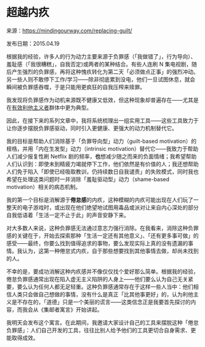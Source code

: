 # 超越内疚

来源：https://mindingourway.com/replacing-guilt/

发布日期：2015.04.19

根据我的经验，许多人的行为动力主要来源于负罪感（「我做错了」，行为导向）、羞耻感（「我很糟糕」，自我否定)或两者的某种结合。有些人连刷 N 集电视剧，随后产生强烈的负罪感，再将这种愧疚转化为第二天「必须做点正事」的强烈冲动。另一些人则不敢停下工作/学习——除非彻底累到没电，他们一旦试图休息，就会瞬间被负罪感吞噬，于是只能用更疯狂的自我压榨来赎罪。

我发现将负罪感作为动机来源既不健康又低效，但这种现象却普遍存在——尤其是在[有效利他主义者](http://www.effectivealtruism.org/)群体中更为典型。

因此，在接下来的系列文章中，我将系统梳理出一组实用工具——这些工具致力于让你逐步摆脱负罪感驱动，同时引入更健康、更强大的动力机制替代它。

我的目标是帮助人们消除基于「负罪导向型」动力（guilt-based motivation）的桎梏，并用「内在生发型」动力（intrinsic motivation）替代它——我致力于帮助人们减少报复性刷 Netflix 剧的频率，**也**想减少随之而来的负面情绪；我希望帮助人们认识到：即使未到精疲力竭就停下工作，他们依然是有价值的人；我还想帮助人们免于陷入「即使已经吸取教训，仍持续数日自我谴责」的失败模式，同时我也希望在处理这类问题时一并消除「羞耻驱动型」动力（shame-based motivation）相关的病态机制。

我的第一个目标是消解源于**倦怠感**的内疚，这种模糊的内疚可能出现在人们玩了一整天的电子游戏时，或出现在他们绝望地试图用毒品或派对让来自内心深处的部分自我低语着「生活一定不止于此」的声音安静下来。

对大多数人来说，这种负罪感无法通过意志力强行消除。在我看来，消除这种负罪感的关键在于，开始去探索那种「生活一定还有其他意义」、「还有更多事可做」的感受——最终，你要么找到值得追求的事物，要么发现实际上真的没有遗漏的事情。我认为，这第一种倦怠式内疚，自于那些想要找到其他事情去做，却尚未找到的人。

不幸的是，要成功消解这种内疚感并不像仅仅找个爱好那么简单。根据我的经验，倦怠负罪感通常出现在陷入虚无主义陷阱的人身上——他们要么认为自己无关紧要，要么认为任何人都无足轻重。这种负罪感通常存在于这样一些人当中：他们相信人类只会做自己想做的事情，没有什么是真正「比其他事更好」的，认为利他主义是不存在的，「道德」只是一个美丽的谎言——这类信念正是我要首先探讨的内容，而我会从《集邮者寓言》开始讲起。

我明天会发布这个寓言。在此期间，我邀请大家设计自己的工具来摆脱这种「倦怠负罪感」：人们自己开发的工具，往往比别人给予他们的工具更切合自身需求、更能取得成效。